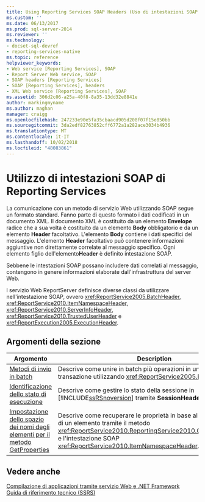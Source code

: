 ```yaml
---
title: Using Reporting Services SOAP Headers (Uso di intestazioni SOAP di Reporting Services) | Microsoft Docs
ms.custom: ''
ms.date: 06/13/2017
ms.prod: sql-server-2014
ms.reviewer: ''
ms.technology:
- docset-sql-devref
- reporting-services-native
ms.topic: reference
helpviewer_keywords:
- Web service [Reporting Services], SOAP
- Report Server Web service, SOAP
- SOAP headers [Reporting Services]
- SOAP [Reporting Services], headers
- XML Web service [Reporting Services], SOAP
ms.assetid: 306d2c06-a25a-40f8-8a35-13dd32e8841e
author: markingmyname
ms.author: maghan
manager: craigg
ms.openlocfilehash: 247233e90e5fa35cbaacd905d208f07f15e850bb
ms.sourcegitcommit: 3da2edf82763852cff6772a1a282ace3034b4936
ms.translationtype: MT
ms.contentlocale: it-IT
ms.lasthandoff: 10/02/2018
ms.locfileid: "48083861"
---
```

# <a name="using-reporting-services-soap-headers"></a>Utilizzo di intestazioni SOAP di Reporting Services
  La comunicazione con un metodo di servizio Web utilizzando SOAP segue un formato standard. Fanno parte di questo formato i dati codificati in un documento XML. Il documento XML è costituito da un elemento **Envelope** radice che a sua volta è costituito da un elemento **Body** obbligatorio e da un elemento **Header** facoltativo. L'elemento **Body** contiene i dati specifici del messaggio. L'elemento **Header** facoltativo può contenere informazioni aggiuntive non direttamente correlate al messaggio specifico. Ogni elemento figlio dell'elemento**Header** è definito intestazione SOAP.  
  
 Sebbene le intestazioni SOAP possano includere dati correlati al messaggio, contengono in genere informazioni elaborate dall'infrastruttura del server Web.  
  
 l servizio Web ReportServer definisce diverse classi da utilizzare nell'intestazione SOAP, ovvero <xref:ReportService2005.BatchHeader>, <xref:ReportService2010.ItemNamespaceHeader>, <xref:ReportService2010.ServerInfoHeader>, <xref:ReportService2010.TrustedUserHeader> e <xref:ReportExecution2005.ExecutionHeader>.  
  
## <a name="in-this-section"></a>Argomenti della sezione  
  
|Argomento|Description|  
|-----------|-----------------|  
|[Metodi di invio in batch](batching-methods.md)|Descrive come unire in batch più operazioni in una singola transazione utilizzando <xref:ReportService2005.BatchHeader>.|  
|[Identificazione dello stato di esecuzione](identifying-execution-state.md)|Descrive come gestire lo stato della sessione in [!INCLUDE[ssRSnoversion](../../includes/ssrsnoversion-md.md)] tramite **SessionHeader**.|  
|[Impostazione dello spazio dei nomi degli elementi per il metodo GetProperties](setting-the-item-namespace-for-the-getproperties-method.md)|Descrive come recuperare le proprietà in base al percorso o all'ID di un elemento tramite il metodo <xref:ReportService2010.ReportingService2010.GetProperties%2A> e l'intestazione SOAP <xref:ReportService2010.ItemNamespaceHeader>.|  
  
## <a name="see-also"></a>Vedere anche  
 [Compilazione di applicazioni tramite servizio Web e .NET Framework](../report-server-web-service/net-framework/building-applications-using-the-web-service-and-the-net-framework.md)   
 [Guida di riferimento tecnico &#40;SSRS&#41;](../technical-reference-ssrs.md)  
  
  
